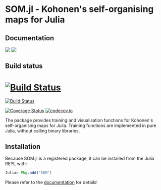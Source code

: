 # SOM.jl - Kohonen's self-organising maps for Julia


## Documentation

[![](https://img.shields.io/badge/docs-stable-blue.svg)](https://andreasdominik.github.io/SOM.jl/stable)
[![](https://img.shields.io/badge/docs-latest-blue.svg)](https://andreasdominik.github.io/SOM.jl/latest)

## Build status
# [![Build Status](https://travis-ci.org/andreasdominik/SOM.jl.svg?branch=master)](https://travis-ci.org/andreasdominik/SOM.jl)
[![Build Status](https://travis-ci.org/LiScI-Lab/SOM.jl.svg?branch=master)](https://travis-ci.org/LiScI-Lab/SOM.jl)


[![Coverage Status](https://coveralls.io/repos/andreasdominik/SOM.jl/badge.svg?branch=master&service=github)](https://coveralls.io/github/andreasdominik/SOM.jl?branch=master)
[![codecov.io](http://codecov.io/github/andreasdominik/SOM.jl/coverage.svg?branch=master)](http://codecov.io/github/andreasdominik/SOM.jl?branch=master)

The package provides training and visualisation functions
for Kohonen's self-organising maps for Julia.
Training functions are implemented in pure Julia, without calling
binary libraries.    

## Installation

Because SOM.jl is a registered package, it can be installed from the Julia REPL with:

````Julia
Julia> Pkg.add("SOM")
````


Please refer to the [documentation](https://andreasdominik.github.io/SOM.jl/stable) for details!
